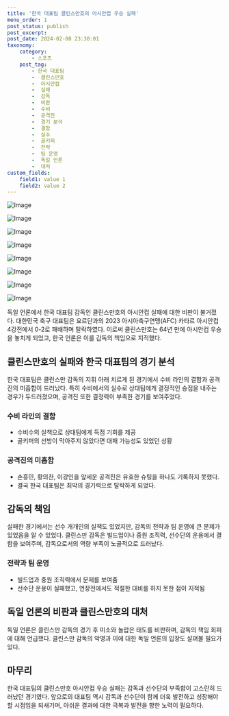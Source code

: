 ```yaml
---
title: '한국 대표팀 클린스만호의 아시안컵 우승 실패'
menu_order: 1
post_status: publish
post_excerpt: 
post_date: 2024-02-08 23:30:01
taxonomy:
    category:
        - 스포츠
    post_tag:
        - 한국 대표팀
        -  클린스만호
        -  아시안컵
        -  실패
        -  감독
        -  비판
        -  수비
        -  공격진
        -  경기 분석
        -  결함
        -  실수
        -  골키퍼
        -  전략
        -  팀 운영
        -  독일 언론
        -  대처
custom_fields:
    field1: value 1
    field2: value 2
---
```


![Image](https://imgnews.pstatic.net/image/109/2024/02/07/0005014420_001_20240207140503274.jpg?type=w647)

![Image](https://imgnews.pstatic.net/image/109/2024/02/07/0005014420_002_20240207140503298.jpg?type=w647)

![Image](https://imgnews.pstatic.net/image/109/2024/02/07/0005014420_003_20240207140503309.jpg?type=w647)

![Image](https://imgnews.pstatic.net/image/109/2024/02/07/0005014420_004_20240207140503317.jpg?type=w647)

![Image](https://imgnews.pstatic.net/image/109/2024/02/07/0005014420_005_20240207140503324.jpg?type=w647)

![Image](https://imgnews.pstatic.net/image/109/2024/02/07/0005014420_006_20240207140503382.jpg?type=w647)

![Image](https://imgnews.pstatic.net/image/109/2024/02/07/0005014420_007_20240207140503467.jpg?type=w647)

![Image](https://imgnews.pstatic.net/image/109/2024/02/07/0005014420_008_20240207140503474.jpg?type=w647)

독일 언론에서 한국 대표팀 감독인 클린스만호의 아시안컵 실패에 대한 비판이 불거졌다. 대한민국 축구 대표팀은 요르단과의 2023 아시아축구연맹(AFC) 카타르 아시안컵 4강전에서 0-2로 패배하며 탈락하였다. 이로써 클린스만호는 64년 만에 아시안컵 우승을 놓치게 되었고, 한국 언론은 이를 감독의 책임으로 지적했다.
## 클린스만호의 실패와 한국 대표팀의 경기 분석
한국 대표팀은 클린스만 감독의 지휘 아래 치르게 된 경기에서 수비 라인의 결함과 공격진의 미흡함이 드러났다. 특히 수비에서의 실수로 상대팀에게 결정적인 승점을 내주는 경우가 두드러졌으며, 공격진 또한 결정력이 부족한 경기를 보여주었다.
### 수비 라인의 결함
- 수비수의 실책으로 상대팀에게 득점 기회를 제공
- 골키퍼의 선방이 막아주지 않았다면 대패 가능성도 있었던 상황
### 공격진의 미흡함
- 손흥민, 황의찬, 이강인을 앞세운 공격진은 유효한 슈팅을 하나도 기록하지 못했다.
- 결국 한국 대표팀은 최악의 경기력으로 탈락하게 되었다.
## 감독의 책임
실패한 경기에서는 선수 개개인의 실책도 있었지만, 감독의 전략과 팀 운영에 큰 문제가 있었음을 알 수 있었다. 클린스만 감독은 빌드업이나 중원 조직력, 선수단의 운용에서 결함을 보여주며, 감독으로서의 역량 부족이 노골적으로 드러났다.
### 전략과 팀 운영
- 빌드업과 중원 조직력에서 문제를 보여줌
- 선수단 운용이 실패했고, 연장전에서도 적절한 대비를 하지 못한 점이 지적됨
## 독일 언론의 비판과 클린스만호의 대처
독일 언론은 클린스만 감독의 경기 후 미소와 놀랍은 태도를 비판하며, 감독의 책임 회피에 대해 언급했다. 클린스만 감독의 악명과 이에 대한 독일 언론의 입장도 살펴볼 필요가 있다.
## 마무리
한국 대표팀의 클린스만호 아시안컵 우승 실패는 감독과 선수단의 부족함이 고스란히 드러났던 경기였다. 앞으로의 대표팀 역시 감독과 선수단이 함께 더욱 발전하고 성장해야 할 시점임을 되새기며, 아쉬운 결과에 대한 극복과 발전을 향한 노력이 필요하다.
